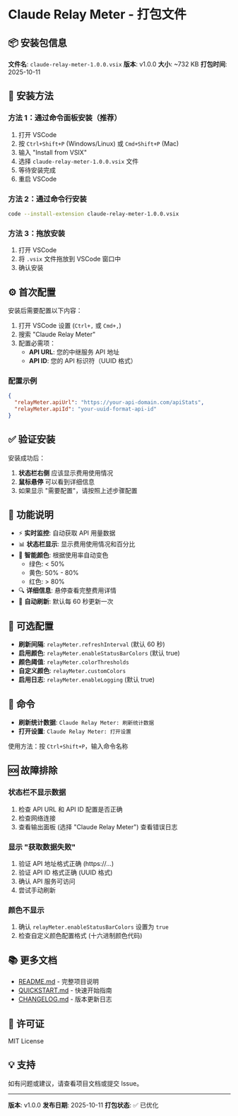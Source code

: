 # Claude Relay Meter - 打包文件

## 📦 安装包信息

**文件名**: `claude-relay-meter-1.0.0.vsix`
**版本**: v1.0.0
**大小**: ~732 KB
**打包时间**: 2025-10-11

## 🚀 安装方法

### 方法 1：通过命令面板安装（推荐）

1. 打开 VSCode
2. 按 `Ctrl+Shift+P` (Windows/Linux) 或 `Cmd+Shift+P` (Mac)
3. 输入 "Install from VSIX"
4. 选择 `claude-relay-meter-1.0.0.vsix` 文件
5. 等待安装完成
6. 重启 VSCode

### 方法 2：通过命令行安装

```bash
code --install-extension claude-relay-meter-1.0.0.vsix
```

### 方法 3：拖放安装

1. 打开 VSCode
2. 将 `.vsix` 文件拖放到 VSCode 窗口中
3. 确认安装

## ⚙️ 首次配置

安装后需要配置以下内容：

1. 打开 VSCode 设置 (`Ctrl+,` 或 `Cmd+,`)
2. 搜索 "Claude Relay Meter"
3. 配置必需项：
   - **API URL**: 您的中继服务 API 地址
   - **API ID**: 您的 API 标识符（UUID 格式）

### 配置示例

```json
{
  "relayMeter.apiUrl": "https://your-api-domain.com/apiStats",
  "relayMeter.apiId": "your-uuid-format-api-id"
}
```

## ✅ 验证安装

安装成功后：

1. **状态栏右侧** 应该显示费用使用情况
2. **鼠标悬停** 可以看到详细信息
3. 如果显示 "需要配置"，请按照上述步骤配置

## 📖 功能说明

- ⚡ **实时监控**: 自动获取 API 用量数据
- 📊 **状态栏显示**: 显示费用使用情况和百分比
- 🎨 **智能颜色**: 根据使用率自动变色
  - 绿色: < 50%
  - 黄色: 50% - 80%
  - 红色: > 80%
- 🔍 **详细信息**: 悬停查看完整费用详情
- 🔄 **自动刷新**: 默认每 60 秒更新一次

## 🔧 可选配置

- **刷新间隔**: `relayMeter.refreshInterval` (默认 60 秒)
- **启用颜色**: `relayMeter.enableStatusBarColors` (默认 true)
- **颜色阈值**: `relayMeter.colorThresholds`
- **自定义颜色**: `relayMeter.customColors`
- **启用日志**: `relayMeter.enableLogging` (默认 true)

## 📝 命令

- **刷新统计数据**: `Claude Relay Meter: 刷新统计数据`
- **打开设置**: `Claude Relay Meter: 打开设置`

使用方法：按 `Ctrl+Shift+P`，输入命令名称

## 🆘 故障排除

### 状态栏不显示数据

1. 检查 API URL 和 API ID 配置是否正确
2. 检查网络连接
3. 查看输出面板 (选择 "Claude Relay Meter") 查看错误日志

### 显示 "获取数据失败"

1. 验证 API 地址格式正确 (https://...)
2. 验证 API ID 格式正确 (UUID 格式)
3. 确认 API 服务可访问
4. 尝试手动刷新

### 颜色不显示

1. 确认 `relayMeter.enableStatusBarColors` 设置为 `true`
2. 检查自定义颜色配置格式 (十六进制颜色代码)

## 📚 更多文档

- [README.md](../README.md) - 完整项目说明
- [QUICKSTART.md](../QUICKSTART.md) - 快速开始指南
- [CHANGELOG.md](../CHANGELOG.md) - 版本更新日志

## 📄 许可证

MIT License

## 💡 支持

如有问题或建议，请查看项目文档或提交 Issue。

---

**版本**: v1.0.0
**发布日期**: 2025-10-11
**打包状态**: ✅ 已优化
